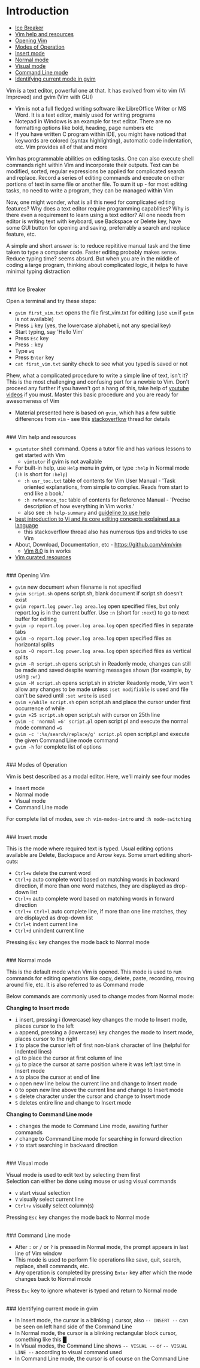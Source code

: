 # <a name="introduction"></a>Introduction

* [Ice Breaker](#ice-breaker)
* [Vim help and resources](#vim-help-and-resources)
* [Opening Vim](#opening-vim)
* [Modes of Operation](#modes-of-operation)
* [Insert mode](#insert-mode)
* [Normal mode](#normal-mode)
* [Visual mode](#visual-mode)
* [Command Line mode](#command-line-mode)
* [Identifying current mode in gvim](#identifying-current-mode-in-gvim)

Vim is a text editor, powerful one at that. It has evolved from vi to vim (Vi Improved) and gvim (Vim with GUI)

* Vim is not a full fledged writing software like LibreOffice Writer or MS Word. It is a text editor, mainly used for writing programs
* Notepad in Windows is an example for text editor. There are no formatting options like bold, heading, page numbers etc
* If you have written C program within IDE, you might have noticed that keywords are colored (syntax highlighting), automatic code indentation, etc. Vim provides all of that and more

Vim has programmable abilities on editing tasks. One can also execute shell commands right within Vim and incorporate their outputs. Text can be modified, sorted, regular expressions be applied for complicated search and replace. Record a series of editing commands and execute on other portions of text in same file or another file. To sum it up - for most editing tasks, no need to write a program, they can be managed within Vim

Now, one might wonder, what is all this need for complicated editing features? Why does a text editor require programming capablities? Why is there even a requirement to learn using a text editor? All one needs from editor is writing text with keyboard, use Backspace or Delete key, have some GUI button for opening and saving, preferrably a search and replace feature, etc.

A simple and short answer is: to reduce repititive manual task and the time taken to type a computer code. Faster editing probably makes sense. Reduce typing time? seems absurd. But when you are in the middle of coding a large program, thinking about complicated logic, it helps to have minimal typing distraction

<br>
### <a name="ice-breaker"></a>Ice Breaker

Open a terminal and try these steps:

* `gvim first_vim.txt` opens the file first_vim.txt for editing (use `vim` if `gvim` is not available)
* Press `i` key (yes, the lowercase alphabet i, not any special key)
* Start typing, say 'Hello Vim'
* Press `Esc` key
* Press `:` key
* Type `wq`
* Press `Enter` key
* `cat first_vim.txt` sanity check to see what you typed is saved or not

Phew, what a complicated procedure to write a simple line of text, isn't it? This is the most challenging and confusing part for a newbie to Vim. Don't proceed any further if you haven't got a hang of this, take help of [youtube videos](https://www.youtube.com/results?search_query=vim+editor) if you must. Master this basic procedure and you are ready for awesomeness of Vim

* Material presented here is based on `gvim`, which has a few subtle differences from `vim` - see this [stackoverflow](https://stackoverflow.com/questions/22517896/linux-gvim-vs-vim) thread for details

<br>
### <a name="vim-help-and-resources"></a>Vim help and resources

* `gvimtutor` shell command. Opens a tutor file and has various lessons to get started with Vim
    * `vimtutor` if gvim is not available
* For built-in help, use `Help` menu in gvim, or type `:help` in Normal mode (`:h` is short for `:help`)
    * `:h usr_toc.txt` table of contents for Vim User Manual - 'Task oriented explanations, from simple to complex.  Reads from start to end like a book.'
    * `:h reference_toc` table of contents for Reference Manual - 'Precise description of how everything in Vim works.'
    * also see `:h help-summary` and [guideline to use help](https://vi.stackexchange.com/questions/2136/how-do-i-navigate-to-topics-in-vims-documentation)
* [best introduction to Vi and its core editing concepts explained as a language](https://stackoverflow.com/questions/1218390/what-is-your-most-productive-shortcut-with-vim/1220118#1220118)
    * this stackoverflow thread also has numerous tips and tricks to use Vim
* About, Download, Documentation, etc - https://github.com/vim/vim
    * [Vim 8.0](https://github.com/vim/vim/blob/master/runtime/doc/version8.txt) is in works
* [Vim curated resources](https://github.com/learnbyexample/scripting_course/blob/master/Vim_curated_resources.md)

<br>
### <a name="opening-vim"></a>Opening Vim

* `gvim` new document when filename is not specified
* `gvim script.sh` opens script.sh, blank document if script.sh doesn't exist
* `gvim report.log power.log area.log` open specified files, but only report.log is in the current buffer. Use `:n` (short for `:next`) to go to next buffer for editing
* `gvim -p report.log power.log area.log` open specified files in separate tabs
* `gvim -o report.log power.log area.log` open specified files as horizontal splits
* `gvim -O report.log power.log area.log` open specified files as vertical splits
* `gvim -R script.sh` opens script.sh in Readonly mode, changes can still be made and saved despite warning messages shown (for example, by using `:w!`)
* `gvim -M script.sh` opens script.sh in stricter Readonly mode, Vim won't allow any changes to be made unless `:set modifiable` is used and file can't be saved until `:set write` is used
* `gvim +/while script.sh` open script.sh and place the cursor under first occurrence of while
* `gvim +25 script.sh` open script.sh with cursor on 25th line
* `gvim -c 'normal =G' script.pl` open script.pl and execute the normal mode command `=G`
* `gvim -c ':%s/search/replace/g' script.pl` open script.pl and execute the given Command Line mode command
* `gvim -h` for complete list of options

<br>
### <a name="modes-of-operation"></a>Modes of Operation

Vim is best described as a modal editor. Here, we'll mainly see four modes

* Insert mode
* Normal mode
* Visual mode
* Command Line mode

For complete list of modes, see `:h vim-modes-intro` and `:h mode-switching`

<br>
### <a name="insert-mode"></a>Insert mode

This is the mode where required text is typed. Usual editing options available are Delete, Backspace and Arrow keys. Some smart editing short-cuts:

* `Ctrl+w` delete the current word
* `Ctrl+p` auto complete word based on matching words in backward direction, if more than one word matches, they are displayed as drop-down list
* `Ctrl+n` auto complete word based on matching words in forward direction
* `Ctrl+x Ctrl+l` auto complete line, if more than one line matches, they are displayed as drop-down list
* `Ctrl+t` indent current line
* `Ctrl+d` unindent current line

Pressing `Esc` key changes the mode back to Normal mode

<br>
### <a name="normal-mode"></a>Normal mode

This is the default mode when Vim is opened. This mode is used to run commands for editing operations like copy, delete, paste, recording, moving around file, etc. It is also referred to as Command mode

Below commands are commonly used to change modes from Normal mode:

**Changing to Insert mode**

* `i` insert, pressing i (lowercase) key changes the mode to Insert mode, places cursor to the left
* `a` append, pressing a (lowercase) key changes the mode to Insert mode, places cursor to the right
* `I` to place the cursor left of first non-blank character of line (helpful for indented lines)
* `gI` to place the cursor at first column of line
* `gi` to place the cursor at same position where it was left last time in Insert mode
* `A` to place the cursor at end of line
* `o` open new line below the current line and change to Insert mode
* `O` to open new line above the current line and change to Insert mode
* `s` delete character under the cursor and change to Insert mode
* `S` deletes entire line and change to Insert mode

**Changing to Command Line mode**

* `:` changes the mode to Command Line mode, awaiting further commands
* `/` change to Command Line mode for searching in forward direction
* `?` to start searching in backward direction

<br>
### <a name="visual-mode"></a>Visual mode

Visual mode is used to edit text by selecting them first  
Selection can either be done using mouse or using visual commands

* `v` start visual selection
* `V` visually select current line
* `Ctrl+v` visually select column(s)

Pressing `Esc` key changes the mode back to Normal mode

<br>
### <a name="command-line-mode"></a>Command Line mode

* After `:` or `/` or `?` is pressed in Normal mode, the prompt appears in last line of Vim window
* This mode is used to perform file operations like save, quit, search, replace, shell commands, etc.
* Any operation is completed by pressing `Enter` key after which the mode changes back to Normal mode

Press `Esc` key to ignore whatever is typed and return to Normal mode

<br>
### <a name="identifying-current-mode-in-gvim"></a>Identifying current mode in gvim

* In Insert mode, the cursor is a blinking `|` cursor, also `-- INSERT --` can be seen on left hand side of the Command Line
* In Normal mode, the cursor is a blinking rectangular block cursor, something like this █
* In Visual modes, the Command Line shows `-- VISUAL --` or `-- VISUAL LINE --` according to visual command used
* In Command Line mode, the cursor is of course on the Command Line

